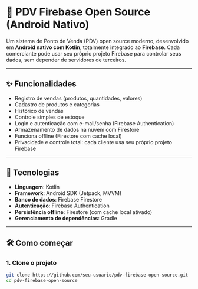# 🔖 PDV Firebase Open Source (Android Nativo)

Um sistema de Ponto de Venda (PDV) open source moderno, desenvolvido em **Android nativo com Kotlin**, totalmente integrado ao **Firebase**. Cada comerciante pode usar seu próprio projeto Firebase para controlar seus dados, sem depender de servidores de terceiros.

---

## ✨ Funcionalidades

- Registro de vendas (produtos, quantidades, valores)
- Cadastro de produtos e categorias
- Histórico de vendas
- Controle simples de estoque
- Login e autenticação com e-mail/senha (Firebase Authentication)
- Armazenamento de dados na nuvem com Firestore
- Funciona offline (Firestore com cache local)
- Privacidade e controle total: cada cliente usa seu próprio projeto Firebase

---

## 🚀 Tecnologias

- **Linguagem**: Kotlin
- **Framework**: Android SDK (Jetpack, MVVM)
- **Banco de dados**: Firebase Firestore
- **Autenticação**: Firebase Authentication
- **Persistência offline**: Firestore (com cache local ativado)
- **Gerenciamento de dependências**: Gradle

---

## 🛠️ Como começar

### 1. Clone o projeto

```bash
git clone https://github.com/seu-usuario/pdv-firebase-open-source.git
cd pdv-firebase-open-source

